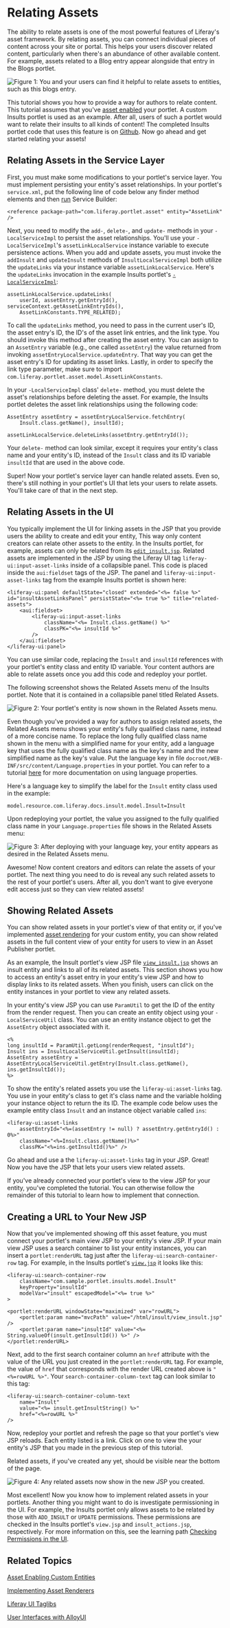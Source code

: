 # Relating Assets [](id=relating-assets)

<!--
Testing Notes:

The starting example portlet for this tutorial is at ...
liferay-docs/develop/tutorials/code/tutorials-sdk/portlets/asset-framework-02-asset-enable-insults-portlet

On completing this tutorial, the example portlet looks like the portlet at ...
liferay-docs/develop/tutorials/code/tutorials-sdk/portlets/asset-framework-03-end-insults-portlet

Make sure to read their README files. - Jim
-->

The ability to relate assets is one of the most powerful features of Liferay's 
asset framework. By relating assets, you can connect individual pieces of content 
across your site or portal. This helps your users discover related content, 
particularly when there's an abundance of other available content. For example, 
assets related to a Blog entry appear alongside that entry in the Blogs portlet.

![Figure 1: You and your users can find it helpful to relate assets to entities, such as this blogs entry.](../../images/asset-fw-related-blog-insults.png)

This tutorial shows you how to provide a way for authors to relate content.
This tutorial assumes that you've [asset enabled](/develop/tutorials/-/knowledge_base/6-2/adding-updating-and-deleting-assets-for-custom-entities)
your portlet. A custom Insults portlet is used as an example. After all, users
of such a portlet would want to relate their insults to all kinds of content!
The completed Insults portlet code that uses this feature is on [Github](https://github.com/liferay/liferay-docs/tree/6.2.x/develop/tutorials/code/tutorials-sdk/portlets/asset-framework-03-end-insults-portlet). 
Now go ahead and get started relating your assets!

## Relating Assets in the Service Layer [](id=relating-assets-in-the-service-layer)

First, you must make some modifications to your portlet's service layer. You
must implement persisting your entity's asset relationships. In your portlet's
`service.xml`, put the following line of code below any finder method elements
and then [run](/develop/tutorials/-/knowledge_base/6-2/running-service-builder-and-understanding-the-generated-code)
Service Builder:

    <reference package-path="com.liferay.portlet.asset" entity="AssetLink" />

Next, you need to modify the `add-`, `delete-`, and `update-` methods in your
`-LocalServiceImpl` to persist the asset relationships. You'll use your
`-LocalServiceImpl`'s `assetLinkLocalService` instance variable to execute
persistence actions. When you add and update assets, you must invoke the `addInsult`
and `updateInsult` methods of `InsultLocalServiceImpl` both utilize the
`updateLinks` via your instance variable `assetLinkLocalService`. Here's the
`updateLinks` invocation in the example Insults portlet's
[`-LocalServiceImpl`](https://github.com/liferay/liferay-docs/blob/6.2.x/develop/tutorials/code/tutorials-sdk/portlets/asset-framework-03-end-insults-portlet/docroot/WEB-INF/src/com/liferay/docs/insult/service/impl/InsultLocalServiceImpl.java):

    assetLinkLocalService.updateLinks(
        userId, assetEntry.getEntryId(), serviceContext.getAssetLinkEntryIds(),
        AssetLinkConstants.TYPE_RELATED);

To call the `updateLinks` method, you need to pass in the current user's ID, the
asset entry's ID, the ID's of the asset link entries, and the link type. You
should invoke this method after creating the asset entry. You can assign to an
`AssetEntry` variable (e.g., one called `assetEntry`) the value returned from
invoking `assetEntryLocalService.updateEntry`. That way you can get the asset
entry's ID for updating its asset links. Lastly, in order to specify the link
type parameter, make sure to import
`com.liferay.portlet.asset.model.AssetLinkConstants`. 

In your `-LocalServiceImpl` class' `delete-` method, you must delete the asset's
relationships before deleting the asset. For example, the Insults portlet
deletes the asset link relationships using the following code:

    AssetEntry assetEntry = assetEntryLocalService.fetchEntry(
        Insult.class.getName(), insultId);

    assetLinkLocalService.deleteLinks(assetEntry.getEntryId());

Your `delete-` method can look similar, except it requires your entity's class
name and your entity's ID, instead of the `Insult` class and its ID variable
`insultId` that are used in the above code.

Super! Now your portlet's service layer can handle related assets. Even so,
there's still nothing in your portlet's UI that lets your users to relate
assets. You'll take care of that in the next step.

## Relating Assets in the UI [](id=relating-assets-in-the-ui)

You typically implement the UI for linking assets in the JSP that you provide
users the ability to create and edit your entity, This way only content creators
can relate other assets to the entity. In the Insults portlet, for example,
assets can only be related from its [`edit_insult.jsp`](https://github.com/liferay/liferay-docs/blob/6.2.x/develop/tutorials/code/tutorials-sdk/portlets/asset-framework-03-end-insults-portlet/docroot/html/insult/edit_insult.jsp).
Related assets are implemented in the JSP by using the Liferay UI tag
`liferay-ui:input-asset-links` inside of a collapsible panel. This code is
placed inside the `aui:fieldset` tags of the JSP. The panel and
`liferay-ui:input-asset-links` tag from the example Insults portlet is shown
here:

    <liferay-ui:panel defaultState="closed" extended="<%= false %>" id="insultAssetLinksPanel" persistState="<%= true %>" title="related-assets">
        <aui:fieldset>
            <liferay-ui:input-asset-links
                className="<%= Insult.class.getName() %>"
                classPK="<%= insultId %>"
            />
        </aui:fieldset>
    </liferay-ui:panel>

You can use similar code, replacing the `Insult` and `insultId` references with
your portlet's entity class and entity ID variable. Your content authors are
able to relate assets once you add this code and redeploy your portlet.

The following screenshot shows the Related Assets menu of the Insults 
portlet. Note that it is contained in a collapsible panel titled Related Assets. 

![Figure 2: Your portlet's entity is now shown in the Related Assets menu.](../../images/asset-fw-related-path-01.png)

Even though you've provided a way for authors to assign related assets, the
Related Assets menu shows your entity's fully qualified class name, instead of a
more concise name. To replace the long fully qualified class name shown in the
menu with a simplified name for your entity, add a language key that uses the
fully qualified class name as the key's name and the new simplified name as the
key's value. Put the language key in file
`docroot/WEB-INF/src/content/Language.properties` in your portlet. You can refer
to a tutorial [here](/develop/tutorials/-/knowledge_base/6-2/generating-language-properties-file-and-automated-t#implementing-translations-in-your-portlet)
for more documentation on using language properties.

Here's a language key to simplify the label for the `Insult` entity class used
in the example:

    model.resource.com.liferay.docs.insult.model.Insult=Insult

Upon redeploying your portlet, the value you assigned to the fully qualified
class name in your `Language.properties` file shows in the Related Assets menu:

![Figure 3: After deploying with your language key, your entity appears as desired in the Related Assets menu.](../../images/asset-fw-related-select.png)

Awesome! Now content creators and editors can relate the assets of your portlet. 
The next thing you need to do is reveal any such related assets to the rest of 
your portlet's users. After all, you don't want to give everyone edit access 
just so they can view related assets!

## Showing Related Assets [](id=showing-related-assets)

You can show related assets in your portlet's view of that entity or, if you've
implemented [asset rendering](/develop/learning-paths/mvc/-/knowledge_base/6-2/implementing-asset-renderers)
for your custom entity, you can show related assets in the full content view of
your entity for users to view in an Asset Publisher portlet. 

As an example, the Insult portlet's view JSP file
[`view_insult.jsp`](https://github.com/liferay/liferay-docs/blob/6.2.x/develop/tutorials/code/tutorials-sdk/portlets/asset-framework-03-end-insults-portlet/docroot/html/insult/view_insult.jsp)
shows an insult entity and links to all of its related assets. This section
shows you how to access an entity's asset entry in your entity's view JSP and
how to display links to its related assets. When you finish, users can click on
the entity instances in your portlet to view any related assets.

In your entity's view JSP you can use `ParamUtil` to get the ID of the entity
from the render request. Then you can create an entity object using your
`-LocalServiceUtil` class. You can use an entity instance object to get the
`AssetEntry` object associated with it. 

    <%
    long insultId = ParamUtil.getLong(renderRequest, "insultId");
    Insult ins = InsultLocalServiceUtil.getInsult(insultId);
    AssetEntry assetEntry = AssetEntryLocalServiceUtil.getEntry(Insult.class.getName(), ins.getInsultId());
    %>

To show the entity's related assets you use the `liferay-ui:asset-links` tag.
You use in your entity's class to get it's class name and the variable holding
your instance object to return the its ID. The example code below uses the
example entity class `Insult` and an instance object variable called `ins`:

    <liferay-ui:asset-links
        assetEntryId="<%=(assetEntry != null) ? assetEntry.getEntryId() : 0%>"
        className="<%=Insult.class.getName()%>"
        classPK="<%=ins.getInsultId()%>" />

Go ahead and use a the `liferay-ui:asset-links` tag in your JSP. Great! Now you
have the JSP that lets your users view related assets. 

If you've already connected your portlet's view to the view JSP for your entity,
you've completed the tutorial. You can otherwise follow the remainder of this
tutorial to learn how to implement that connection. 

## Creating a URL to Your New JSP [](id=creating-a-url-to-your-new-jsp)

Now that you've implemented showing off this asset feature, you must connect
your portlet's main view JSP to your entity's view JSP. If your main view JSP
uses a search container to list your entity instances, you can insert a
`portlet:renderURL` tag just after the `liferay-ui:search-container-row` tag.
For example, in the Insults portlet's
[`view.jsp`](https://github.com/liferay/liferay-docs/blob/6.2.x/develop/tutorials/code/tutorials-sdk/portlets/asset-framework-03-end-insults-portlet/docroot/html/insult/view.jsp)
it looks like this:

    <liferay-ui:search-container-row
        className="com.sample.portlet.insults.model.Insult"
        keyProperty="insultId"
        modelVar="insult" escapedModel="<%= true %>"
    >
    
    <portlet:renderURL windowState="maximized" var="rowURL">
        <portlet:param name="mvcPath" value="/html/insult/view_insult.jsp" />
        <portlet:param name="insultId" value="<%= String.valueOf(insult.getInsultId()) %>" />
    </portlet:renderURL>

Next, add to the first search container column  an `href` attribute with the 
value of the URL you just created in the `portlet:renderURL` tag. For example, 
the value of `href` that corresponds with the render URL created above is
`"<%=rowURL %>"`. Your `search-container-column-text` tag can look similar to
this tag:

    <liferay-ui:search-container-column-text
        name="Insult"
        value="<%= insult.getInsultString() %>"
        href="<%=rowURL %>"
    />

Now, redeploy your portlet and refresh the page so that your portlet's view JSP
reloads. Each entity listed is a link. Click on one to view the your entity's
JSP that you made in the previous step of this tutorial.

Related assets, if you've created any yet, should be visible near the bottom of
the page.

![Figure 4: Any related assets now show in the new JSP you created.](../../images/asset-fw-related-insult.png)

Most excellent! Now you know how to implement related assets in your portlets.
Another thing you might want to do is investigate permissioning in the UI. For
example, the Insults portlet only allows assets to be related by those with
`ADD_INSULT` or `UPDATE` permissions. These permissions are checked in the
Insults portlet's `view.jsp` and `insult_actions.jsp`, respectively. For more
information on this, see the learning path [Checking Permissions in the UI](/develop/learning-paths/mvc/-/knowledge_base/6-2/checking-for-permissions-in-the-ui).

## Related Topics [](id=related-topics)

[Asset Enabling Custom Entities](/develop/learning-paths/mvc/-/knowledge_base/6-2/asset-enabling-custom-entities)

[Implementing Asset Renderers](/develop/learning-paths/mvc/-/knowledge_base/6-2/implementing-asset-renderers)

[Liferay UI Taglibs](/develop/tutorials/-/knowledge_base/6-2/liferay-ui-taglibs)

[User Interfaces with AlloyUI](/develop/tutorials/-/knowledge_base/6-2/alloyui)
